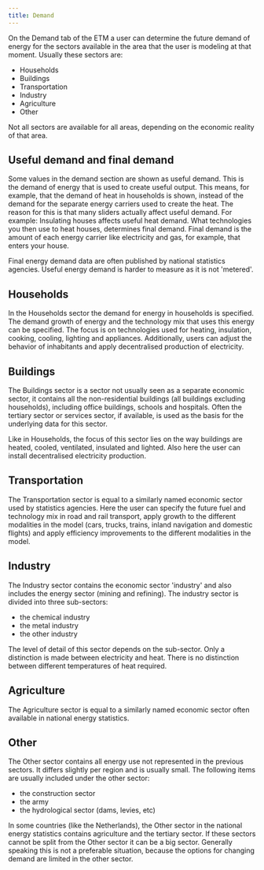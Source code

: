 ```yaml
---
title: Demand
---
```


On the Demand tab of the ETM a user can determine the future demand of energy for the sectors available in the area that the user is modeling at that moment. Usually these sectors are:

* Households
* Buildings
* Transportation
* Industry
* Agriculture
* Other

Not all sectors are available for all areas, depending on the economic reality of that area.

Useful demand and final demand
------------------------------

Some values in the demand section are shown as useful demand. This is the demand of energy that is used to create useful output. This means, for example, that the demand of heat in households is shown, instead of the demand for the separate energy carriers used to create the heat. The reason for this is that many sliders actually affect useful demand. For example: Insulating houses affects useful heat demand. What technologies you then use to heat houses, determines final demand. Final demand is the amount of each energy carrier like electricity and gas, for example, that enters your house.

Final energy demand data are often published by national statistics agencies. Useful energy demand is harder to measure as it is not 'metered'.

Households
----------

In the Households sector the demand for energy in households is specified. The demand growth of energy and the technology mix that uses this energy can be specified. The focus is on technologies used for heating, insulation, cooking, cooling, lighting and appliances. Additionally, users can adjust the behavior of inhabitants and apply decentralised production of electricity.

Buildings
---------

The Buildings sector is a sector not usually seen as a separate economic sector, it contains all the non-residential buildings (all buildings excluding households), including office buildings, schools and hospitals. Often the tertiary sector or services sector, if available, is used as the basis for the underlying data for this sector.

Like in Households, the focus of this sector lies on the way buildings are heated, cooled, ventilated, insulated and lighted. Also here the user can install decentralised electricity production.

Transportation
--------------

The Transportation sector is equal to a similarly named economic sector used by statistics agencies. Here the user can specify the future fuel and technology mix in road and rail transport, apply growth to the different modalities in the model (cars, trucks, trains, inland navigation and domestic flights) and apply efficiency improvements to the different modalities in the model.

Industry
--------

The Industry sector contains the economic sector 'industry' and also includes the energy sector (mining and refining). The industry sector is divided into three sub-sectors:

* the chemical industry
* the metal industry
* the other industry

The level of detail of this sector depends on the sub-sector. Only a distinction is made between electricity and heat. There is no distinction between different temperatures of heat required.

Agriculture
-----------

The Agriculture sector is equal to a similarly named economic sector often available in national energy statistics.

Other
-----

The Other sector contains all energy use not represented in the previous sectors. It differs slightly per region and is usually small. The following items are usually included under the other sector:

* the construction sector
* the army
* the hydrological sector (dams, levies, etc)

In some countries (like the Netherlands), the Other sector in the national energy statistics contains agriculture and the tertiary sector. If these sectors cannot be split from the Other sector it can be a big sector. Generally speaking this is not a preferable situation, because the options for changing demand are limited in the other sector.
